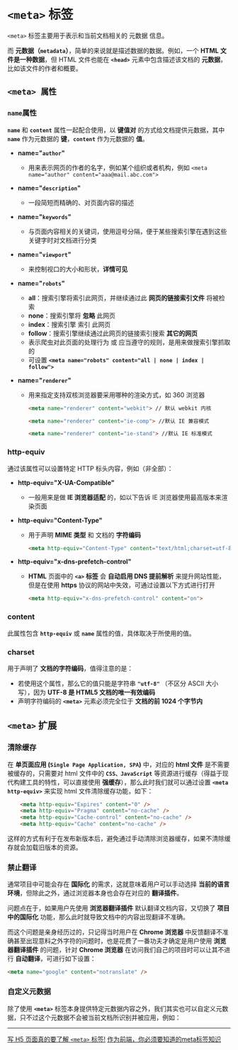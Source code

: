 # `<meta>` 标签

`<meta>` 标签主要用于表示和当前文档相关的 元数据 信息。

而 **元数据（`metadata`）**，简单的来说就是描述数据的数据。例如，一个 **HTML** **文件是一种数据**，但 HTML 文件也能在 **`<head>`** 元素中包含描述该文档的 **元数据**，比如该文件的作者和概要。

## `<meta> 属性`

### **`name`属性**

**`name`** 和 **`content`** 属性一起配合使用，以 **键值对** 的方式给文档提供元数据，其中 **`name`** 作为元数据的 **键**，**`content`** 作为元数据的 **值**。

- **name="`author`"**

  - 用来表示网页的作者的名字，例如某个组织或者机构，例如 `<meta name="author" content="aaa@mail.abc.com">`

- **name="`description`"**

  - 一段简短而精确的、对页面内容的描述

- **name="`keywords`"**

  - 与页面内容相关的关键词，使用逗号分隔，便于某些搜索引擎在遇到这些关键字时对文档进行分类

- **name="`viewport`"**

  - 来控制视口的大小和形状，**详情可见**

- **name="`robots`"**

  - **all**：搜索引擎将索引此网页，并继续通过此 **网页的链接索引文件** 将被检索
  - **none**：搜索引擎将 **忽略** 此网页
  - **index**：搜索引擎 索引 此网页
  - **follow**：搜索引擎继续通过此网页的链接索引搜索 **其它的网页**
  - 表示爬虫对此页面的处理行为 或 应当遵守的规则，是用来做搜索引擎抓取的
  - 可设置 **`<meta name="robots" content="all | none | index | follow">`**

- **name="`renderer`"**

  - 用来指定支持双核浏览器要采用哪种的渲染方式，如 360 浏览器

    ```html
    <meta name="renderer" content="webkit"> // 默认 webkit 内核
    
    <meta name="renderer" content="ie-comp"> //默认 IE 兼容模式
    
    <meta name="renderer" content="ie-stand"> //默认 IE 标准模式
    ```

### **http-equiv**

通过该属性可以设置特定 HTTP 标头内容，例如（非全部）：

- **http-equiv="X-UA-Compatible"**

  - 一般用来是做 **IE 浏览器适配** 的，如以下告诉 IE 浏览器使用最高版本来渲染页面

- **http-equiv="Content-Type"**

  - 用于声明 **MIME 类型** 和 文档的 **字符编码**

    ```html
    <meta http-equiv="Content-Type" content="text/html;charset=utf-8">
    ```

- **http-equiv="x-dns-prefetch-control"**

  - **HTML** 页面中的 **`<a>` 标签** 会 **自动启用 DNS 提前解析** 来提升网站性能，但是在使用 **https** 协议的网站中失效，可通过设置以下方式进行打开

    ```html
    <meta http-equiv="x-dns-prefetch-control" content="on">
    ```

### **content**

此属性包含 **`http-equiv`** 或 **`name`** 属性的值，具体取决于所使用的值。

### **charset**

用于声明了 **文档的字符编码**，值得注意的是：

- 若使用这个属性，那么它的值只能是字符串 **`"utf-8"`** （不区分 ASCII 大小写），因为 **UTF-8 是 HTML5 文档的唯一有效编码**
- 声明字符编码的 **`<meta>`** 元素必须完全位于 **文档的前 1024 个字节内**

## **`<meta>` 扩展**

### **清除缓存**

在 **单页面应用 (`Single Page Application, SPA`)** 中，对应的 **html 文件** 是不需要被缓存的，只需要对 html 文件中的 **`CSS、JavaScript`** 等资源进行缓存（得益于现代构建工具的特性，可以直接使用 **强缓存**），那么此时我们就可以通过设置 **`<meta http-equiv>`** 来实现 html 文件清除缓存功能，如下：

```html
    <meta http-equiv="Expires" content="0" />
    <meta http-equiv="Pragma" content="no-cache" />
    <meta http-equiv="Cache-control" content="no-cache" />
    <meta http-equiv="Cache" content="no-cache" />
```

这样的方式有利于在发布新版本后，避免通过手动清除浏览器缓存，如果不清除缓存就会加载旧版本的资源。

### **禁止翻译**

通常项目中可能会存在 **国际化** 的需求，这就意味着用户可以手动选择 **当前的语言环境**，但除此之外，通过浏览器本身也会存在对应的 **翻译插件**。

问题点在于，如果用户先使用 **浏览器翻译插件** 默认翻译文档内容，又切换了 **项目中的国际化** 功能，那么此时就导致文档中的内容出现翻译不准确。

而这个问题是亲身经历过的，只记得当时用户在 **Chrome 浏览器** 中反馈翻译不准确甚至出现意料之外字符的问题时，也是花费了一番功夫才确定是用户使用 **浏览器翻译插件** 的问题，针对 **Chrome 浏览器** 在访问我们自己的项目时可以让其不进行 **自动翻译**，可进行如下设置：

```html
<meta name="google" content="notranslate" />
```

### **自定义元数据**

除了使用 **`<meta>`** 标签本身提供特定元数据内容之外，我们其实也可以自定义元数据，只不过这个元数据不会被当前文档所识别并被应用，例如：

---

[写 H5 页面真的要了解 `<meta>` 标签!](https://mp.weixin.qq.com/s/Rb0BCYmjMw7iHH4bi_wZCQ)
[作为前端，你必须要知道的meta标签知识](https://juejin.cn/post/7089271039842058253?searchId=20250528190545A2AD88E3A4A33111D3D4)
